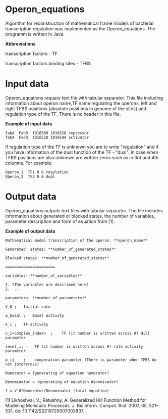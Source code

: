 # Operon_equations

Algorithm for reconstruction of mathematical frame models of bacterial transcription regulation was implemented as the Operon_equations. 
The programm is written in Java.

**Abbreviations**

transcription factors - TF

transcription factors binding sites - TFBS

# Input data

Operon_equations requers text file with tabular separator. This file including information about operon name,TF name regulating the operons,
left and right TFBS positions (absolute positions in genome of the sites) and regulation type of the TF. There is no header in this file.

**Example of input data**

```
fabA  FabR  1016509 1016526 repressor
fabA  FadR  1016528 1016544 activator
```
If regulation type of the TF is unknown you are to write "regulation" and if you have information of the dual function of the TF - "dual".
In case when TFBS positions are also unknown are written zeros such as in 3rd and 4th columns.
For example:

```
Operon_1  TF1 0 0 regulation
Operon_2  TF2 0 0 dual
```

# Output data

Operon_equations outputs text files with tabular separator. The file includes information about generated or blocked states, the number of variables, parameter description and form of equation from [1].

**Example of output data**

```
Mathematical model transcription of the operon: **operon_name**

Generated  states: **number_of_generated_states**

Blocked states: **number_of_generated_states**

======================

variables: **number_of_variables**

1. (The variables are described here)
2.  ...

parameters: **number_of_parameters**

V_0	;	Initial rate

a_basal	;	Basal activity

k_i	;	TF activity

n_i<comples_index>	;	 TF (it number is written across #) Hill parameter

level_i;	 TF (it number is written across #) rate activity parameter

w_ij	;	 cooperation parameter (There is parameter when TFBS do not intercross)

Numerator = (generating of equation numerator)

Denominator = (generating of equation denominator)

f = V_0*Numerator/Denominator (total equation)
```

[1] Likhoshvai, V.; Ratushny, A. Generalized Hill Function Method for Modeling Molecular Processes. J. Bioinform. Comput. Biol. 2007, 05, 521–531, doi:10.1142/S0219720007002837.







